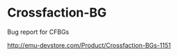 Crossfaction-BG
===============

Bug report for CFBGs

http://emu-devstore.com/Product/Crossfaction-BGs-1151
